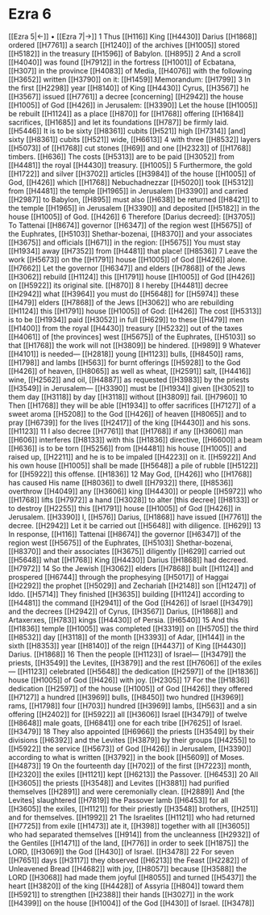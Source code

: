 # Ezra 6
[[Ezra 5|←]] • [[Ezra 7|→]]
1 Thus [[H116]] King [[H4430]] Darius [[H1868]] ordered [[H7761]] a search [[H1240]] of the archives [[H1005]] stored [[H5182]] in the treasury [[H1596]] of Babylon. [[H895]] 
2 And a scroll [[H4040]] was found [[H7912]] in the fortress [[H1001]] of Ecbatana, [[H307]] in the province [[H4083]] of Media, [[H4076]] with the following [[H3652]] written [[H3790]] on it: [[H1459]] Memorandum: [[H1799]] 
3 In the first [[H2298]] year [[H8140]] of King [[H4430]] Cyrus, [[H3567]] he [[H3567]] issued [[H7761]] a decree [concerning] [[H2942]] the house [[H1005]] of God [[H426]] in Jerusalem: [[H3390]] Let the house [[H1005]] be rebuilt [[H1124]] as a place [[H870]] for [[H1768]] offering [[H1684]] sacrifices, [[H1685]] and let its foundations [[H787]] be firmly laid. [[H5446]] It is to be sixty [[H8361]] cubits [[H521]] high [[H7314]] [and] sixty [[H8361]] cubits [[H521]] wide, [[H6613]] 
4 with three [[H8532]] layers [[H5073]] of [[H1768]] cut stones [[H69]] and one [[H2323]] of [[H1768]] timbers. [[H636]] The costs [[H5313]] are to be paid [[H3052]] from [[H4481]] the royal [[H4430]] treasury. [[H1005]] 
5 Furthermore, the gold [[H1722]] and silver [[H3702]] articles [[H3984]] of the house [[H1005]] of God, [[H426]] which [[H1768]] Nebuchadnezzar [[H5020]] took [[H5312]] from [[H4481]] the temple [[H1965]] in Jerusalem [[H3390]] and carried [[H2987]] to Babylon, [[H895]] must also [[H638]] be returned [[H8421]] to the temple [[H1965]] in Jerusalem [[H3390]] and deposited [[H5182]] in the house [[H1005]] of God. [[H426]] 
6 Therefore [Darius decreed]: [[H3705]] To Tattenai [[H8674]] governor [[H6347]] of the region west [[H5675]] of the Euphrates, [[H5103]] Shethar-bozenai, [[H8370]] and your associates [[H3675]] and officials [[H671]] in the region: [[H5675]] You must stay [[H1934]] away [[H7352]] from [[H4481]] that place! [[H8536]] 
7 Leave the work [[H5673]] on the [[H1791]] house [[H1005]] of God [[H426]] alone. [[H7662]] Let the governor [[H6347]] and elders [[H7868]] of the Jews [[H3062]] rebuild [[H1124]] this [[H1791]] house [[H1005]] of God [[H426]] on [[H5922]] its original site. [[H870]] 
8 I hereby [[H4481]] decree [[H2942]] what [[H3964]] you must do [[H5648]] for [[H5974]] these [[H479]] elders [[H7868]] of the Jews [[H3062]] who are rebuilding [[H1124]] this [[H1791]] house [[H1005]] of God: [[H426]] The cost [[H5313]] is to be [[H1934]] paid [[H3052]] in full [[H629]] to these [[H479]] men [[H1400]] from the royal [[H4430]] treasury [[H5232]] out of the taxes [[H4061]] of [the provinces] west [[H5675]] of the Euphrates, [[H5103]] so that [[H1768]] the work will not [[H3809]] be hindered. [[H989]] 
9 Whatever [[H4101]] is needed— [[H2818]] young [[H1123]] bulls, [[H8450]] rams, [[H1798]] and lambs [[H563]] for burnt offerings [[H5928]] to the God [[H426]] of heaven, [[H8065]] as well as wheat, [[H2591]] salt, [[H4416]] wine, [[H2562]] and oil, [[H4887]] as requested [[H3983]] by the priests [[H3549]] in Jerusalem— [[H3390]] must be [[H1934]] given [[H3052]] to them  day [[H3118]] by day [[H3118]] without [[H3809]] fail. [[H7960]] 
10 Then [[H1768]] they will be able [[H1934]] to offer sacrifices [[H7127]] of a sweet aroma [[H5208]] to the God [[H426]] of heaven [[H8065]] and to pray [[H6739]] for the lives [[H2417]] of the king [[H4430]] and his sons. [[H1123]] 
11 I also decree [[H7761]] that [[H1768]] if any [[H3606]] man [[H606]] interferes [[H8133]] with this [[H1836]] directive, [[H6600]] a beam [[H636]] is to be torn [[H5256]] from [[H4481]] his house [[H1005]] and raised up, [[H2211]] and he is to be impaled [[H4223]] on it. [[H5922]] And his own house [[H1005]] shall be made [[H5648]] a pile of rubble [[H5122]] for [[H5922]] this offense. [[H1836]] 
12 May God, [[H426]] who [[H1768]] has caused His name [[H8036]] to dwell [[H7932]] there, [[H8536]] overthrow [[H4049]] any [[H3606]] king [[H4430]] or people [[H5972]] who [[H1768]] lifts [[H7972]] a hand [[H3028]] to alter [this decree] [[H8133]] or to destroy [[H2255]] this [[H1791]] house [[H1005]] of God [[H426]] in Jerusalem. [[H3390]] I, [[H576]] Darius, [[H1868]] have issued [[H7761]] the decree. [[H2942]] Let it be carried out [[H5648]] with diligence. [[H629]] 
13 In response, [[H116]] Tattenai [[H8674]] the governor [[H6347]] of the region west [[H5675]] of the Euphrates, [[H5103]] Shethar-bozenai, [[H8370]] and their associates [[H3675]] diligently [[H629]] carried out [[H5648]] what [[H1768]] King [[H4430]] Darius [[H1868]] had decreed. [[H7972]] 
14 So the Jewish [[H3062]] elders [[H7868]] built [[H1124]] and prospered [[H6744]] through the prophesying [[H5017]] of Haggai [[H2292]] the prophet [[H5029]] and Zechariah [[H2148]] son [[H1247]] of Iddo. [[H5714]] They finished [[H3635]] building [[H1124]] according to [[H4481]] the command [[H2941]] of the God [[H426]] of Israel [[H3479]] and the decrees [[H2942]] of Cyrus, [[H3567]] Darius, [[H1868]] and Artaxerxes, [[H783]] kings [[H4430]] of Persia. [[H6540]] 
15 And this [[H1836]] temple [[H1005]] was completed [[H3319]] on [[H5705]] the third [[H8532]] day [[H3118]] of the month [[H3393]] of Adar, [[H144]] in the sixth [[H8353]] year [[H8140]] of the reign [[H4437]] of King [[H4430]] Darius. [[H1868]] 
16 Then the people [[H1123]] of Israel— [[H3479]] the priests, [[H3549]] the Levites, [[H3879]] and the rest [[H7606]] of the exiles— [[H1123]] celebrated [[H5648]] the dedication [[H2597]] of the [[H1836]] house [[H1005]] of God [[H426]] with joy. [[H2305]] 
17 For the [[H1836]] dedication [[H2597]] of the house [[H1005]] of God [[H426]] they offered [[H7127]] a hundred [[H3969]] bulls, [[H8450]] two hundred [[H3969]] rams, [[H1798]] four [[H703]] hundred [[H3969]] lambs, [[H563]] and a sin offering [[H2402]] for [[H5922]] all [[H3606]] Israel [[H3479]] of twelve [[H8648]] male goats, [[H6841]] one for each tribe [[H7625]] of Israel. [[H3479]] 
18 They also appointed [[H6966]] the priests [[H3549]] by their divisions [[H6392]] and the Levites [[H3879]] by their groups [[H4255]] to [[H5922]] the service [[H5673]] of God [[H426]] in Jerusalem, [[H3390]] according to what is written [[H3792]] in the book [[H5609]] of Moses. [[H4873]] 
19 On the fourteenth day [[H702]] of the first [[H7223]] month, [[H2320]] the exiles [[H1121]] kept [[H6213]] the Passover. [[H6453]] 
20 All [[H3605]] the priests [[H3548]] and Levites [[H3881]] had purified themselves [[H2891]] and were ceremonially clean. [[H2889]] And [the Levites] slaughtered [[H7819]] the Passover lamb [[H6453]] for all [[H3605]] the exiles, [[H1121]] for their priestly [[H3548]] brothers, [[H251]] and for themselves. [[H1992]] 
21 The Israelites [[H1121]] who had returned [[H7725]] from exile [[H1473]] ate it, [[H398]] together with all [[H3605]] who had separated themselves [[H914]] from the uncleanness [[H2932]] of the Gentiles [[H1471]] of the land, [[H776]] in order to seek [[H1875]] the LORD, [[H3069]] the God [[H430]] of Israel. [[H3478]] 
22 For seven [[H7651]] days [[H3117]] they observed [[H6213]] the Feast [[H2282]] of Unleavened Bread [[H4682]] with joy, [[H8057]] because [[H3588]] the LORD [[H3068]] had made them joyful [[H8055]] and turned [[H5437]] the heart [[H3820]] of the king [[H4428]] of Assyria [[H804]] toward them [[H5921]] to strengthen [[H2388]] their hands [[H3027]] in the work [[H4399]] on the house [[H1004]] of the God [[H430]] of Israel. [[H3478]] 
